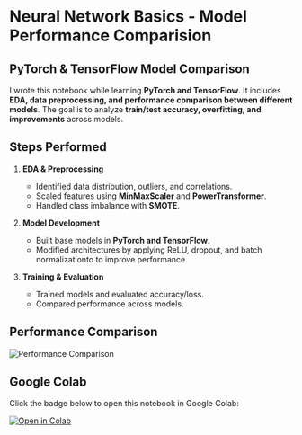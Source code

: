 # Neural Network Basics - Model Performance Comparision  
## PyTorch & TensorFlow Model Comparison

I wrote this notebook while learning **PyTorch and TensorFlow**. It includes **EDA, data preprocessing, and performance comparison between different models**. The goal is to analyze **train/test accuracy, overfitting, and improvements** across models.

## Steps Performed

1. **EDA & Preprocessing**  
   - Identified data distribution, outliers, and correlations.  
   - Scaled features using **MinMaxScaler** and **PowerTransformer**.  
   - Handled class imbalance with **SMOTE**.

2. **Model Development**  
   - Built base models in **PyTorch and TensorFlow**. 
   - Modified architectures by applying ReLU, dropout, and batch normalizationto to improve performance

3. **Training & Evaluation**  
   - Trained models and evaluated accuracy/loss.  
   - Compared performance across models.  

## Performance Comparison

![Performance Comparison](image.png)

## Google Colab  

Click the badge below to open this notebook in Google Colab:  

[![Open in Colab](https://colab.research.google.com/assets/colab-badge.svg)](https://colab.research.google.com/drive/1A5Y7ui_vriAvQkr44ndtdYW2i2xkUlkh?usp=sharing)
